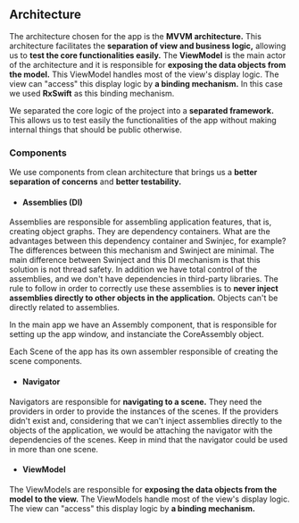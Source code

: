 ## Architecture

The architecture chosen for the app is the __MVVM architecture.__ This architecture facilitates the __separation of view and business logic,__ allowing us to __test the core functionalities easily.__ The __ViewModel__ is the main actor of the architecture and it is responsible for __exposing the data objects from the model.__ This ViewModel handles most of the view's display logic. The view can "access" this display logic by __a binding mechanism.__ In this case we used __RxSwift__ as this binding mechanism.

We separated the core logic of the project into a __separated framework.__ This allows us to test easily the functionalities of the app without making internal things that should be public otherwise.

### Components

We use components from clean architecture that brings us a __better separation of concerns__ and __better testability.__

* #### Assemblies (DI)

Assemblies are responsible for assembling application features, that is, creating object graphs. They are dependency containers. What are the advantages between this dependency container and Swinjec, for example? The differences between this mechanism and Swinject are minimal. The main difference between Swinject and this DI mechanism is that this solution is not thread safety. In addition we have total control of the assemblies, and we don't have dependencies in third-party libraries.
The rule to follow in order to correctly use these assemblies is to __never inject assemblies directly to other objects in the application.__ Objects can't be directly related to assemblies.

In the main app we have an Assembly component, that is responsible for setting up the app window, and instanciate the CoreAssembly object.

Each Scene of the app has its own assembler responsible of creating the scene components.

* #### Navigator

Navigators are responsible for __navigating to a scene.__ They need the providers in order to provide the instances of the scenes. If the providers didn't exist and, considering that we can't inject assemblies directly to the objects of the application, we would be attaching the navigator with the dependencies of the scenes. Keep in mind that the navigator could be used in more than one scene.

* #### ViewModel

The ViewModels are responsible for __exposing the data objects from the model to the view.__ The ViewModels handle most of the view's display logic. The view can "access" this display logic by __a binding mechanism.__
